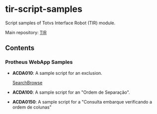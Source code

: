 # tir-script-samples

Script samples of Totvs Interface Robot (TIR) module.

Main repository: [TIR](https://github.com/totvs/tir)

## Contents

### Protheus WebApp Samples

- **ACDA010**: A sample script for an exclusion.  

    [SearchBrowse](Protheus_WebApp/Modules/SIGAACD/ACDA010TESTCASE.py)

- **ACDA100**: A sample script for an "Ordem de Separação".
- **ACDA0150**: A sample script for a "Consulta embarque verificando a ordem de colunas"